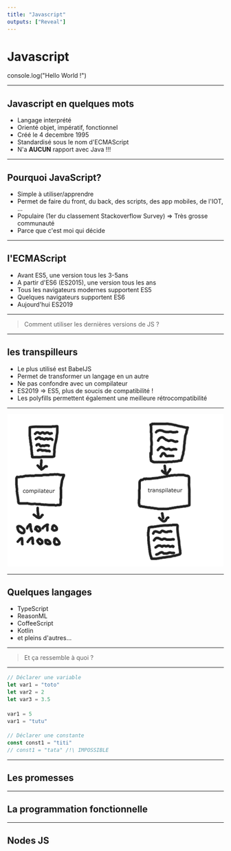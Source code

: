 ```yaml
---
title: "Javascript"
outputs: ["Reveal"]
---
```


# Javascript
console.log("Hello World !")

---

## Javascript en quelques mots

 * Langage interprété
 * Orienté objet, impératif, fonctionnel
 * Créé le 4 decembre 1995
 * Standardisé sous le nom d'ECMAScript
 * N'a **AUCUN** rapport avec Java !!!

---

## Pourquoi JavaScript?

 * Simple à utiliser/apprendre
 * Permet de faire du front, du back, des scripts, des app mobiles, de l'IOT, ...
 * Populaire (1er du classement Stackoverflow Survey)
 => Très grosse communauté
 * Parce que c'est moi qui décide

--- 

## l'ECMAScript

 * Avant ES5, une version tous les 3-5ans
 * A partir d'ES6 (ES2015), une version tous les ans
 * Tous les navigateurs modernes supportent ES5
 * Quelques navigateurs supportent ES6
 * Aujourd'hui ES2019

---

> Comment utiliser les dernières versions de JS ?

---

## les transpilleurs

 * Le plus utilisé est BabelJS
 * Permet de transformer un langage en un autre
 * Ne pas confondre avec un compilateur
 * ES2019 => ES5, plus de soucis de compatibilité !
 * Les polyfills permettent également une meilleure rétrocompatibilité

---

![Transpilateur](transpilateur.png)

---

## Quelques langages

 * TypeScript
 * ReasonML
 * CoffeeScript
 * Kotlin
 * et pleins d'autres...

---

> Et ça ressemble à quoi ?

---

```javascript
// Déclarer une variable
let var1 = "toto"
let var2 = 2
let var3 = 3.5

var1 = 5
var1 = "tutu"

// Déclarer une constante
const const1 = "titi"
// const1 = "tata" /!\ IMPOSSIBLE
```

---

## Les promesses

---

## La programmation fonctionnelle

---

## Nodes JS
